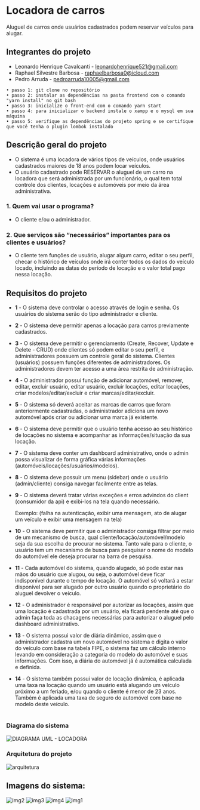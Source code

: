 # Locadora de carros
Aluguel de carros onde usuários cadastrados podem reservar veículos para alugar.

## Integrantes do projeto

 * Leonardo Henrique Cavalcanti - leonardohenrique521@gmail.com
 * Raphael Silvestre Barbosa - raphaelbarbosa0@icloud.com
 * Pedro Arruda - pedroarruda10005@gmail.com

```
• passo 1: git clone no repositório
• passo 2: instalar as dependências na pasta frontend com o comando "yarn install" no git bash
• passo 3: inicialize o front-end com o comando yarn start
• passo 4: para inicializar o backend instale o xampp e o mysql em sua máquina
• passo 5: verifique as dependências do projeto spring e se certifique que você tenha o plugin lombok instalado
```

## Descrição geral do projeto 

* O sistema é uma locadora de vários tipos de veículos, onde usuários cadastrados maiores de 18 anos podem locar veículos.
* O usuário cadastrado pode RESERVAR o aluguel de um carro na locadora que será administrada por um funcionário, o qual tem total controle dos clientes, locações e automóveis por meio da área administrativa.

 
 ### 1. Quem vai usar o programa?
 
 * O cliente e/ou o administrador.
 
 ### 2. Que serviços são “necessários” importantes para os clientes e usuários?
 
 * O cliente tem funções de usuário, alugar algum carro, editar o seu perfil, checar o histórico de veículos onde irá conter todos os dados do veículo locado, incluindo as datas do período de locação e o valor total pago nessa locação.

## Requisitos do projeto

 * **1** - O sistema deve controlar o acesso através de login e senha. Os usuários do sistema serão do tipo administrador e cliente.

 * **2** - O sistema deve permitir apenas a locação para carros previamente cadastrados.

 * **3** - O sistema deve permitir o gerenciamento (Create, Recover, Update e Delete - CRUD) onde clientes só podem editar o seu perfil, e administradores possuem um controle geral do sistema. Clientes (usuários) possuem funções diferentes de administradores. Os administradores devem ter acesso a uma área restrita de administração.

 * **4** - O administrador possui função de adicionar automóvel, remover, editar, excluir usuário, editar usuário, excluir locações, editar locações, criar modelos/editar/excluir e criar marcas/editar/excluir.

 * **5** - O sistema só deverá aceitar as marcas de carros que foram anteriormente cadastradas, o administrador adiciona um novo automóvel após criar ou adicionar uma marca já existente.

 * **6** - O sistema deve permitir que o usuário tenha acesso ao seu histórico de locações no sistema e acompanhar as informações/situação da sua locação.

 * **7** - O sistema deve conter um dashboard administrativo, onde o admin possa visualizar de forma gráfica várias informações (automóveis/locações/usuários/modelos).

 * **8** - O sistema deve possuir um menu (sidebar) onde o usuário (admin/cliente) consiga navegar facilmente entre as telas.

 * **9** - O sistema deverá tratar várias exceções e erros advindos do client (consumidor da api) e exibi-los na tela quando necessário.

   Exemplo: (falha na autenticação, exibir uma mensagem, ato de alugar um veículo e exibir uma mensagem na tela)

* **10** - O sistema deve permitir que o administrador consiga filtrar por meio de um mecanismo de busca, qual cliente/locação/automóvel/modelo seja da sua escolha de procurar no sistema. Tanto vale para o cliente, o usuário tem um mecanismo de busca para pesquisar o nome do modelo do automóvel ele deseja procurar na barra de pesquisa.

* **11** - Cada automóvel do sistema, quando alugado, só pode estar nas mãos do usuário que alugou, ou seja, o automóvel deve ficar indisponível durante o tempo de locação. O automóvel só voltará a estar disponível para ser alugado por outro usuário quando o proprietário do aluguel devolver o veículo.

* **12** - O administrador é responsável por autorizar as locações, assim que uma locação é cadastrada por um usuário, ela ficará pendente até que o admin faça toda as chacagens necessárias para autorizar o aluguel pelo dashboard administrativo.

* **13** - O sistema possui valor de diária dinâmico, assim que o administrador cadastra um novo automóvel no sistema e digita o valor do veículo com base na tabela FIPE, o sistema faz um cálculo interno levando em consideração a categoria do modelo do automóvel e suas informações. Com isso, a diária do automóvel já é automática calculada e definida.

* **14** - O sistema também possui valor de locação dinâmica, é aplicada uma taxa na locação quando um usuário está alugando um veículo próximo a um feriado, e/ou quando o cliente é menor de 23 anos. Também é aplicada uma taxa de seguro do automóvel com base no modelo deste veículo.

 #
 
 ### Diagrama do sistema
 
![DIAGRAMA UML - LOCADORA](https://user-images.githubusercontent.com/98703816/232234898-c47b5ad8-ee85-4446-b0e0-e31351d9090d.png)



### Arquitetura do projeto

![arquitetura](https://user-images.githubusercontent.com/98703816/220233517-2f8d2efd-6aa2-48ab-aafc-208be09ef756.png)

## Imagens do sistema:

![img2](https://user-images.githubusercontent.com/98703816/236519777-9f8aaa53-83d0-45d5-b75c-1681e2ae82f9.png)
![img3](https://user-images.githubusercontent.com/98703816/236519782-4a6169ce-9d59-4a63-8f31-f970a3988802.png)
![img4](https://user-images.githubusercontent.com/98703816/236519783-5d6ab833-d12f-42d7-bdd3-3f27e1153383.png)
![img1](https://user-images.githubusercontent.com/98703816/236519786-bc91b568-0e3c-4b8c-a398-283584a1b432.png)





